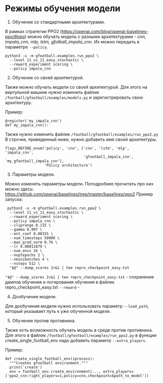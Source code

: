 # Режимы обучения модели

1) Обучение со стандартными архитектурами.

В рамках стратегии PPO2 (https://openai.com/blog/openai-baselines-ppo/#ppo)
можно обучать модель с разными архитектурами - *cnn, impala_cnn, mlp, lstm, gfotball_impala_cnn*.
Их можно передать в параметре ```--policy```.
```
python3 -u -m gfootball.examples.run_ppo2 \
  --level 11_vs_11_easy_stochastic \
  --reward_experiment scoring \
  --policy impala_cnn
```
2) Обучение со своей архитектурой.

Также можно обучать модели со своей архитектурой. Для этого на виртульной машине нужно изменить файлик
```/football/gfootball/examples/models.py``` и зарегистрировать свою архитектуру.

Пример:
```
@register('my_impala_cnn')
def my_impala_cnn():
```
Также нужно изменить файлик ```/football/gfootball/examples/run_ppo2.py```
В строчке, приведенный ниже, нужно добавить имя своей архитектуры.
```
flags.DEFINE_enum('policy', 'cnn', ['cnn', 'lstm', 'mlp', 'impala_cnn',
                                    'gfootball_impala_cnn', 'my_gfootball_impala_cnn'],
                  'Policy architecture')

```
3) Параметры модели.

Можно изменять параметры модели. Поподробнее прочитать про них можно здесь:
https://github.com/openai/baselines/tree/master/baselines/ppo2
Пример запуска:
```
 python3 -u -m gfootball.examples.run_ppo2 \
  --level 11_vs_11_easy_stochastic \
  --reward_experiment scoring \
  --policy impala_cnn \
  --cliprange 0.115 \
  --gamma 0.997 \
  --ent_coef 0.00155 \
  --num_timesteps 50000 \
  --max_grad_norm 0.76 \
  --lr 0.00011879 \
  --num_envs 16 \
  --noptepochs 2 \
  --nminibatches 4 \
  --nsteps 512 \
  "$@" --dump_scores 2>&1 | tee repro_checkpoint_easy.txt
  ```
  ```"$@" --dump_scores 2>&1 | tee repro_checkpoint_easy.txt``` - сохранение дампов обучения и логирования обучения в файлик 
  repro_checkpoint_easy.txt
  ```--reward``` - 
  
4) Дообучение модели.

Для дообучения модели нужно использовать параметр ```--load_path```, который
указывает путь к уже обученной модели.

5) Обучение против противника.

Также есть возможность обучать модель в среде против противника.
Для этого в файлик ```/football/gfootball/examples/run_ppo2.py``` в функции create_single_football_env
надо добавить  параметр ```--extra_players```.

Пример:
```
def create_single_football_env(iprocess):
  """Creates gfootball environment."""
  print('create')
  env = football_env.create_environment(..., extra_players=['ppo2_cnn:right_players=1,policy=cnn,checkpoint=$path_to_model'])
```


 
